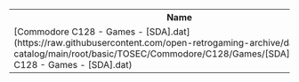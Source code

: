 <table>
<tr><th>Name</th><th>Size</th></tr>
<tr><td>
[Commodore C128 - Games - [SDA].dat](https://raw.githubusercontent.com/open-retrogaming-archive/dat-catalog/main/root/basic/TOSEC/Commodore/C128/Games/[SDA]/Commodore C128 - Games - [SDA].dat)
</td><td>4781</td></tr>
</table>
